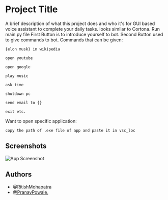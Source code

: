 
# Project Title

A brief description of what this project does and who it's for
GUI based voice assistant to complete your daily tasks. looks similar to Cortona.
Run main.py file First Button is to introduce yourself to bot. Second Button used to give commands to bot.
Commands that can be given:

    {elon musk} in wikipedia

    open youtube

    open google

    play music

    ask time

    shutdown pc 

    send email to {}

    exit etc.



Want to open specific application:

    copy the path of .exe file of app and paste it in vsc_loc

## Screenshots

![App Screenshot](https://i.ibb.co/GRKtDhh/rmx.png)

  
## Authors

- [@RitishMohapatra](https://github.com/RitishMohapatra)
- [@PranavPowale,](https://github.com/PranavPowale)

  